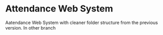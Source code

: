 # Attendance Web System
Aatendance Web System with cleaner folder structure from the previous version. In other branch

